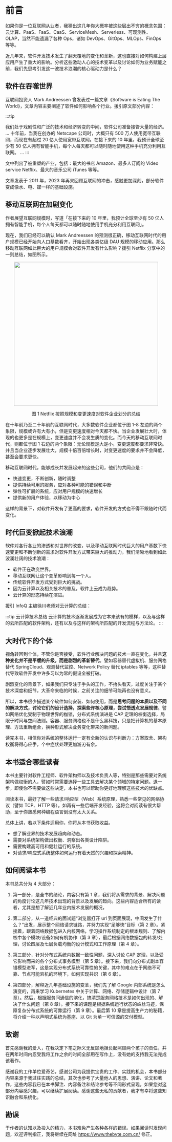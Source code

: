 # 前言

如果你是一位互联网从业者，我猜出这几年你大概率被这些层出不穷的概念包围：云计算、PaaS、FaaS、CaaS、ServiceMesh、Serverless、可观测性、OLAP，当然不能遗漏了各种 Ops，诸如 DevOps、GitOps、MLOps、FinOps 等等。

近几年来，软件开发技术发生了翻天覆地的变化和革新，这也直接对如何构建上层应用产生了重大的影响。分析这些激动人心的技术变革以及讨论如何为业务赋能之前，我们先思考引发这一波技术浪潮的核心驱动力是什么？

## 软件在吞噬世界

互联网投资人 Mark Andreessen 曾发表过一篇文章《Software is Eating The World》，文章内容主要阐述了软件如何影响各个行业。援引原文部分内容：

:::tip <i></i>

我们处于戏剧性和广泛的技术和经济转变的中间，软件公司准备接管大量的经济。
...
十年前，当我在创办的 Netscape 公司时，大概只有 500 万人使用宽带互联网，而现在有超过 20 亿人使用宽带互联网。在接下来的 10 年里，我预计全球至少有 50 亿人拥有智能手机，每个人每天都可以随时随地使用这种手机充分利用互联网。
...
:::

文中列出了被重塑的产业，包括：最大的书店 Amazon、最多人订阅的 Video service Netflix、最大的音乐公司 iTunes 等等。

文章发表于 2011 年，2023 年再来回顾互联网的冲击，感触更加深刻，部分软件变成像水、电、媒一样的基础设施。

## 移动互联网在加剧变化

作者展望互联网规模时，写道「在接下来的 10 年里，我预计全球至少有 50 亿人拥有智能手机，每个人每天都可以随时随地使用手机充分利用互联网」。

现在，我们已经可以确认 Mark Andreessen 的预测很正确，移动互联网时代的用户规模已经开始向人口基数看齐，开始出现各类亿级 DAU 规模的移动应用。那么移动互联网如此巨大的用户规模会对软件开发有什么影响？援引 Netflix 分享中的一则总结，如图所示。

<div  align="center">
	<img src="./assets/ppt4.jpg" width = "450"  align=center />
	<p>图 1 Netflix 按照规模和变更速度对软件企业划分的总结</p>
</div>

在十年前乃至二十年前的互联网时代，大多数软件企业都位于图 1-8 左边的两个象限，规模或许有大有小，但是变更速度相对今天都不快。当企业发展壮大时，体现的也更多是在规模上，变更速度并不会发生质的变化。而今天的移动互联网时代，则都位于图 1 右边的两个象限：无论规模是大是小，变更速度都要求非常快。并且当企业逐步发展壮大，规模十倍百倍增长时，对变更速度的要求并不会降低，甚至会要求更快。

移动互联网时代，能够成长并发展起来的这些公司，他们的共同点是：

- 快速变更，不断创新，随时调整
- 提供持续可用的服务，应对各种可能的错误和中断
- 弹性可扩展的系统，应对用户规模的快速增长
- 提供新的用户体验，以移动为中心

这样的背景下，对软件开发有了更高的要求，软件开发的方式也不得不跟随时代而变化。

## 时代巨变掀起技术浪潮

软件对各行各业的渗透和对世界的改变，以及移动互联网时代巨大的用户基数下快速变更和不断创新的需求对软件开发方式带来巨大的推动力，我们清晰地看到如此波澜壮阔的技术浪潮：

- 软件正在改变世界。
- 移动互联网让这个变革影响到每一个人。
- 传统软件开发方式受到巨大的挑战。
- 因为云计算以及相关技术的普及，软件上云成为趋势。
- 云计算的形态持续在演进。

援引 InfoQ 主编徐川老师对云计算的总结：

:::tip 云计算技术总结
云计算的技术逐渐发展成为它本来该有的模样，以及与这样的云所匹配的软件架构，还有以及与这样的架构所匹配的开发流程与方法论。
:::

## 大时代下的个体

视角转回到个体，不管你是否接受，软件行业解决问题的技术一直在变化，并且**这种变化并不是平缓的升级，而是剧烈的革新替代**。譬如容器替代虚拟机、服务网格替代 SpringCloud、观测替代监控、Network Policy 替代 iptables 等等，这种替代导致软件开发中许多习以为常的假设全被打破。

剧烈变化的背景下，如果我们只专注于手头的工作，不抬头看天，过度关注于某个技术深度和细节，大革命来临的时候，之前关注的细节可能再也没有意义。

所以，本书很少描述某个软件如何安装、如何使用，而是**思考问题的本质以及不同的解决方式，讨论它们的设计选择，探索些许核心原理，尝试悟透点发展规律**。譬如网络优化受制于物理世界的枷锁，分布式系统演进是 CAP 定理的权衡选择，局限于时间与空间法则。容器、服务网格也不是什么黑科技，只是把计算机的基本原理、方法重新组合，换种形式解决业务变化带来的新问题。

读完本书，相信你对系统的整体运行一定有全新的认识与判断力：方案取舍、架构权衡将得心应手，个中症状处理更加游刃有余。

## 本书适合哪些读者

本书主要针对软件工程师、软件架构师以及技术负责人等，特别是那些需要对系统架构做权衡的人，譬如时常需要选择一些工具去解决某个领域的特定问题。退一步，即使你不需要做这些决定，本书也可以帮助你更好地理解这些技术的优缺点。

阅读本书，最好了解一些请求/响应型（Web）系统原理，熟悉一些常见的网络协议（譬如 TCP、HTTP 等）。如再有一些后端开发经验，这将会对阅读有很大帮助，至于你熟悉何种编程语言倒没有太大关系。

总体上讲，若以下条件适用你，你将从本书获取收益。

- 想了解业界的技术发展趋向和动态。
- 需要对系统架构做出权衡、洞察出各类设计陷阱。
- 需要构建高可用和健壮运行的系统。
- 对请求/响应式系统整体如何运行有着天然的兴趣和探索精神。

## 如何阅读本书

本书总共分为 4 大部分：

1. 第一部分，是全书的绪论，内容只有第 1 章，我们将从需求的背景、解决问题的角度讨论这几年技术出现的背景以及发展的趋向。这些内容适合所有的读者，尤其是想了解近几年业内技术发展的概况，

2. 第二部分，从一道经典的面试题“浏览器打开 url 到页面展现，中间发生了什么？”出发，展示整个网络请求链路，并努力实现“足够快”目标（第 2 章）。紧接着，跟着网络数据包进入内核网络，学习操作系统制定的根本规则、了解内核中各个模块/设备如何有机协作（第 3 章），最后根据网络数据包的转发/处理，讨论四层及七层负载均衡的设计模式和工作原理（第 4 章）。

3. 第三部分，针对分布式系统内数据一致性问题，深入讨论 CAP 定理，以及受它影响而来的各个分布式事务模型（第 5 章）。接下来，我们向分布式副本容错模型进军，这是实现分布式系统可靠性的关键，其中的难点在于网络不可靠、节点可能宕机的环境下，如何实现共识（第 6 章）。
3. 第四部分，解释近几年基础设施的变革，我们先了解 Google 内部系统是怎么演变的，再来学习 Kubernetes 中关于计算、网络、存储逻辑中设计（第 7 章）。然后，根据服务间通信的演化，搞清楚服务网格技术是如何出现的、解决了什么问题（第 8 章）。接下来的课题是根据系统运行状态的蛛丝马迹，保障复杂分布式系统的可靠运行（第 9 章）。最后第 10 章是提高生产力的秘籍，将介绍一种以声明式系统为基座、以 Git 为单一可信源的交付模型。

## 致谢

首先感谢我的爱人，在我决定下笔之际义无反顾地担负起照顾两个孩子的责任，并在两年时间内忍受我将工作之余的时间全部用在写作上，没有她的支持我无法完成该著作。

感谢我的工作单位爱奇艺，感谢公司为我提供宝贵的工作、实践的机会，本书部分内容来源于我过往实践的总结，其次也参考了大量他人的思想、演讲、论文和著作，这些内容我已在本书脚注、内容备注和结论参考等不同形式呈现，如果您对这部分内容感兴趣，可以继续扩展阅读。感谢这些无私的贡献者，我才有幸将这些知识融合和系统化。

## 勘误

于作者的认知以及投入的精力，本书难免产生各种各样的错误。如果阅读时发现问题，欢迎评判指正，我将继续在网址 https://www.thebyte.com.cn/ 修正。


